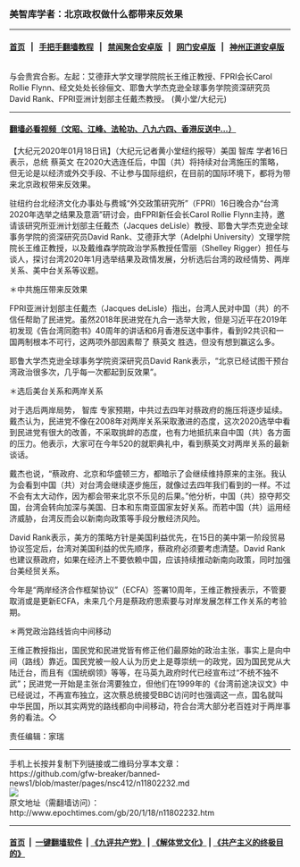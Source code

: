 ### 美智库学者：北京政权做什么都带来反效果
------------------------

#### [首页](https://github.com/gfw-breaker/banned-news1/blob/master/README.md) &nbsp;&nbsp;|&nbsp;&nbsp; [手把手翻墙教程](https://github.com/gfw-breaker/guides/wiki) &nbsp;&nbsp;|&nbsp;&nbsp; [禁闻聚合安卓版](https://github.com/gfw-breaker/bn-android) &nbsp;&nbsp;|&nbsp;&nbsp; [网门安卓版](https://github.com/oGate2/oGate) &nbsp;&nbsp;|&nbsp;&nbsp; [神州正道安卓版](https://github.com/SzzdOgate/update) 



<div><img alt="" class="aligncenter wp-post-image" src="http://i.epochtimes.com/assets/uploads/2020/01/cae3cd9d3b36e06df783b47dfd880ec9-600x400.jpg"/>
<div class="red16 caption">
 <p>
  与会贵宾合影。左起：艾德菲大学文理学院院长王维正教授、FPRI会长Carol Rollie Flynn、经文处处长徐俪文、耶鲁大学杰克逊全球事务学院资深研究员David Rank、FPRI亚洲计划部主任戴杰教授。 (黄小堂/大纪元)
 </p>
</div>
</div><hr/>

#### [翻墙必看视频（文昭、江峰、法轮功、八九六四、香港反送中...）](http://167.172.214.107/home.html)

<div><p>
 【大纪元2020年01月18日讯】（大纪元记者黄小堂纽约报导）美国
 <ok href="http://www.epochtimes.com/gb/tag/%E6%99%BA%E5%BA%93.html">
  智库
 </ok>
 学者16日表示，总统
 <ok href="http://www.epochtimes.com/gb/tag/%E8%94%A1%E8%8B%B1%E6%96%87.html">
  蔡英文
 </ok>
 在2020大选连任后，中国（共）将持续对台湾施压的策略，但无论是以经济或外交手段、不让参与国际组织，在目前的国际环境下，都将为带来北京政权带来反效果。
</p>
<p>
 驻纽约台北经济文化办事处与费城“外交政策研究所”（FPRI）16日晚合办“台湾2020年选举之结果及意涵”研讨会，由FPRI新任会长Carol Rollie Flynn主持，邀请该研究所亚洲计划部主任戴杰（Jacques deLisle）教授、耶鲁大学杰克逊全球事务学院的资深研究员David Rank、艾德菲大学（Adelphi University）文理学院院长王维正教授，以及戴维森学院政治学系教授任雪丽（Shelley Rigger）担任与谈人，探讨台湾2020年1月选举结果及政情发展，分析选后台湾的政经情势、两岸关系、美中台关系等议题。
</p>
<p>
 ＊中共施压带来反效果
</p>
<p>
 FPRI亚洲计划部主任戴杰（Jacques deLisle）指出，台湾人民对中国（共）的不信任帮助了民进党。虽然2018年民进党在九合一选举大败，但是习近平在2019年初发现《告台湾同胞书》40周年的讲话和6月香港反送中事件，看到92共识和一国两制根本不可行，这两项外部因素帮了
 <ok href="http://www.epochtimes.com/gb/tag/%E8%94%A1%E8%8B%B1%E6%96%87.html">
  蔡英文
 </ok>
 胜选，但没有想到赢这么多。
</p>
<p>
 耶鲁大学杰克逊全球事务学院资深研究员David Rank表示，“北京已经试图干预台湾政治很多次，几乎每一次都起到反效果”。
</p>
<p>
 ＊选后美台关系和两岸关系
</p>
<p>
 对于选后两岸局势，
 <ok href="http://www.epochtimes.com/gb/tag/%E6%99%BA%E5%BA%93.html">
  智库
 </ok>
 专家预期，中共过去四年对蔡政府的施压将逐步延续。戴杰认为，民进党不像在2008年对两岸关系采取激进的态度，这次2020选举中看到民进党有很大的改善，不采取挑衅的态度，也有力地抵抗来自中国（共）各方面的压力。他表示，大家可在今年520的就职典礼中，看到蔡英文对两岸关系的最新谈话。
</p>
<p>
 戴杰也说，“蔡政府、北京和华盛顿三方，都暗示了会继续维持原来的主张。我认为会看到中国（共）对台湾会继续逐步施压，就像过去四年我们看到的一样。不过不会有太大动作，因为都会带来北京不乐见的后果。”他分析，中国（共）掠夺邦交国，台湾会转向加深与美国、日本和东南亚国家友好关系。而若中国（共）运用经济威胁，台湾反而会以新南向政策等手段分散经济风险。
</p>
<p>
 David Rank表示，美方的策略方针是美国利益优先，在15日的美中第一阶段贸易协议签定后，台湾对美国利益的优先顺序，蔡政府必须要考虑清楚。David Rank也建议蔡政府，如果在经济上不要依赖中国，应该持续推动新南向政策，同时加强台美经贸关系。
</p>
<p>
 今年是“两岸经济合作框架协议”（ECFA）签署10周年，王维正教授表示，不管要取消或是更新ECFA，未来几个月是蔡政府思索要与对岸发展怎样工作关系的考验期。
</p>
<p>
 ＊两党政治路线皆向中间移动
</p>
<p>
 王维正教授指出，国民党和民进党皆有修正他们最原始的政治主张，事实上是向中间（路线）靠近。国民党被一般人认为历史上是尊崇统一的政党，因为国民党从大陆迁台，而且有《国统纲领》等等，在马英九政府时代已经宣布过“不统不独不武”；民进党一开始是主张台湾要独立，但他们在1999年的《台湾前途决议文》中已经说过，不再宣布独立，这次蔡总统接受BBC访问时也强调这一点，国名就叫中华民国，所以其实两党的路线都向中间移动，符合台湾大部分老百姓对于两岸事务的看法。◇
</p>
<p>
 责任编辑：家瑞
</p>
</div>
<hr/>
手机上长按并复制下列链接或二维码分享本文章：<br/>
https://github.com/gfw-breaker/banned-news1/blob/master/pages/nsc412/n11802232.md <br/>
<a href='https://github.com/gfw-breaker/banned-news1/blob/master/pages/nsc412/n11802232.md'><img src='https://github.com/gfw-breaker/banned-news1/blob/master/pages/nsc412/n11802232.md.png'/></a> <br/>
原文地址（需翻墙访问）：http://www.epochtimes.com/gb/20/1/18/n11802232.htm


------------------------
#### [首页](https://github.com/gfw-breaker/banned-news1/blob/master/README.md) &nbsp;|&nbsp; [一键翻墙软件](https://github.com/gfw-breaker/nogfw/blob/master/README.md) &nbsp;| [《九评共产党》](https://github.com/gfw-breaker/9ping.md/blob/master/README.md#九评之一评共产党是什么) | [《解体党文化》](https://github.com/gfw-breaker/jtdwh.md/blob/master/README.md) | [《共产主义的终极目的》](https://github.com/gfw-breaker/gczydzjmd.md/blob/master/README.md)


<img src='http://gfw-breaker.win/banned-news/pages/nsc412/n11802232.md' width='0px' height='0px'/>